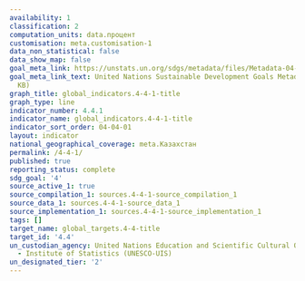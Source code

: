 ```yaml
---
availability: 1
classification: 2
computation_units: data.процент
customisation: meta.customisation-1
data_non_statistical: false
data_show_map: false
goal_meta_link: https://unstats.un.org/sdgs/metadata/files/Metadata-04-04-01.pdf
goal_meta_link_text: United Nations Sustainable Development Goals Metadata (PDF 214
  KB)
graph_title: global_indicators.4-4-1-title
graph_type: line
indicator_number: 4.4.1
indicator_name: global_indicators.4-4-1-title
indicator_sort_order: 04-04-01
layout: indicator
national_geographical_coverage: meta.Казахстан
permalink: /4-4-1/
published: true
reporting_status: complete
sdg_goal: '4'
source_active_1: true
source_compilation_1: sources.4-4-1-source_compilation_1
source_data_1: sources.4-4-1-source_data_1
source_implementation_1: sources.4-4-1-source_implementation_1
tags: []
target_name: global_targets.4-4-title
target_id: '4.4'
un_custodian_agency: United Nations Education and Scientific Cultural Organisation
  - Institute of Statistics (UNESCO-UIS)
un_designated_tier: '2'
---
```

